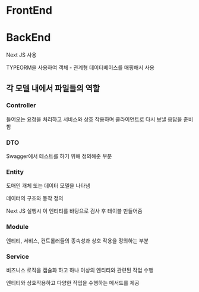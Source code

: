 # FrontEnd

# BackEnd

Next JS 사용

TYPEORM을 사용하여 객체 - 관계형 데이터베이스를 매핑해서 사용

## 각 모델 내에서 파일들의 역할

### Controller

들어오는 요청을 처리하고 서비스와 상호 작용하며 클라이언트로 다시 보낼 응답을 준비함

### DTO

Swagger에서 테스트를 하기 위해 정의해준 부분

### Entity

도매인 개체 또는 데이터 모델을 나타냄

데이터의 구조와 동작 정의

Next JS 실행시 이 엔티티를 바탕으로 검사 후 테이블 만들어줌

### Module

엔티티, 서비스, 컨트롤러들의 종속성과 상호 작용을 정의하는 부분

### Service

비즈니스 로직을 캡슐화 하고 하나 이상의 엔티티와 관련된 작업 수행

엔티티와 상호작용하고 다양한 작업을 수행하는 메서드를 제공
